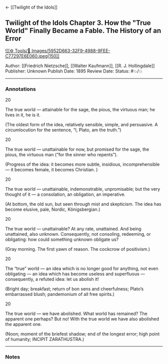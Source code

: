 <- [[Twilight of the Idols]]

## Twilight of the Idols Chapter 3. How the "True World" Finally Became a Fable. The History of an Error

[ ![[⚙️ Tools/📸 Images/5952D663-32F9-4988-9FEE-C77297E6E060.jpeg|150]]
](https://theanarchistlibrary.org/library/friedrich-nietzsche-twilight-of-the-idols)

Author: [[Friedrich Nietzsche]], [[Walter Kaufmann]], [[R. J. Hollingdale]]
Publisher: Unknown
Publish Date: 1895
Review Date:
Status: #💥/💥

___

### Annotations

20

The true world — attainable for the sage, the pious, the virtuous man; he lives in it, he is it.

(The oldest form of the idea, relatively sensible, simple, and persuasive. A circumlocution for the sentence, “I, Plato, am the truth.”)

20

The true world — unattainable for now, but promised for the sage, the pious, the virtuous man (“for the sinner who repents”).

(Progress of the idea: it becomes more subtle, insidious, incomprehensible — it becomes female, it becomes Christian. )

20

The true world — unattainable, indemonstrable, unpromisable; but the very thought of it — a consolation, an obligation, an imperative.

(At bottom, the old sun, but seen through mist and skepticism. The idea has become elusive, pale, Nordic, Königsbergian.)

20

The true world — unattainable? At any rate, unattained. And being unattained, also unknown. Consequently, not consoling, redeeming, or obligating: how could something unknown obligate us?

(Gray morning. The first yawn of reason. The cockcrow of positivism.)

20

The “true” world — an idea which is no longer good for anything, not even obligating — an idea which has become useless and superfluous — consequently, a refuted idea: let us abolish it!

(Bright day; breakfast; return of bon sens and cheerfulness; Plato’s embarrassed blush; pandemonium of all free spirits.)

20

The true world — we have abolished. What world has remained? The apparent one perhaps? But no! With the true world we have also abolished the apparent one.

(Noon; moment of the briefest shadow; end of the longest error; high point of humanity; INCIPIT ZARATHUSTRA.)

___

### Notes

